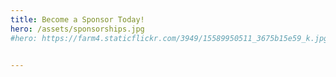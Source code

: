 ```yaml
---
title: Become a Sponsor Today!
hero: /assets/sponsorships.jpg
#hero: https://farm4.staticflickr.com/3949/15589950511_3675b15e59_k.jpg


---
```

